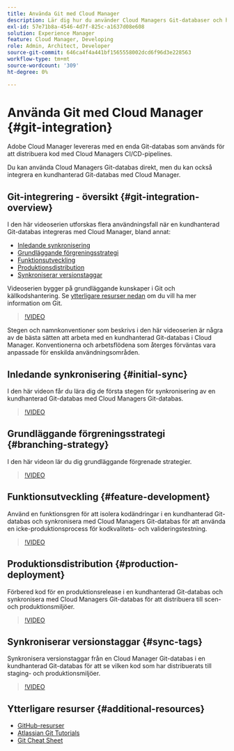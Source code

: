 ```yaml
---
title: Använda Git med Cloud Manager
description: Lär dig hur du använder Cloud Managers Git-databaser och hur du integrerar din egen kundhanterade Git-databas med Cloud Manager.
exl-id: 57e71b8a-4546-4d7f-825c-a1637d08e608
solution: Experience Manager
feature: Cloud Manager, Developing
role: Admin, Architect, Developer
source-git-commit: 646ca4f4a441bf1565558002dcd6f96d3e228563
workflow-type: tm+mt
source-wordcount: '309'
ht-degree: 0%

---
```


# Använda Git med Cloud Manager {#git-integration}

Adobe Cloud Manager levereras med en enda Git-databas som används för att distribuera kod med Cloud Managers CI/CD-pipelines.

Du kan använda Cloud Managers Git-databas direkt, men du kan också integrera en kundhanterad Git-databas med Cloud Manager.

## Git-integrering - översikt {#git-integration-overview}

I den här videoserien utforskas flera användningsfall när en kundhanterad Git-databas integreras med Cloud Manager, bland annat:

* [Inledande synkronisering](#initial-sync)
* [Grundläggande förgreningsstrategi](#branching-strategy)
* [Funktionsutveckling](#feature-development)
* [Produktionsdistribution](#production-deployment)
* [Synkroniserar versionstaggar](#sync-tags)

Videoserien bygger på grundläggande kunskaper i Git och källkodshantering. Se [ytterligare resurser nedan](#additional-resources) om du vill ha mer information om Git.

>[!VIDEO](https://video.tv.adobe.com/v/28710/)

Stegen och namnkonventioner som beskrivs i den här videoserien är några av de bästa sätten att arbeta med en kundhanterad Git-databas i Cloud Manager. Konventionerna och arbetsflödena som återges förväntas vara anpassade för enskilda användningsområden.

## Inledande synkronisering {#initial-sync}

I den här videon får du lära dig de första stegen för synkronisering av en kundhanterad Git-databas med Cloud Managers Git-databas.

>[!VIDEO](https://video.tv.adobe.com/v/28711/?quality=12)

## Grundläggande förgreningsstrategi {#branching-strategy}

I den här videon lär du dig grundläggande förgrenade strategier.

>[!VIDEO](https://video.tv.adobe.com/v/28712/?quality=12)

## Funktionsutveckling {#feature-development}

Använd en funktionsgren för att isolera kodändringar i en kundhanterad Git-databas och synkronisera med Cloud Managers Git-databas för att använda en icke-produktionsprocess för kodkvalitets- och valideringstestning.

>[!VIDEO](https://video.tv.adobe.com/v/28723/?quality=12)

## Produktionsdistribution {#production-deployment}

Förbered kod för en produktionsrelease i en kundhanterad Git-databas och synkronisera med Cloud Managers Git-databas för att distribuera till scen- och produktionsmiljöer.

>[!VIDEO](https://video.tv.adobe.com/v/28724/?quality=12)

## Synkroniserar versionstaggar {#sync-tags}

Synkronisera versionstaggar från en Cloud Manager Git-databas i en kundhanterad Git-databas för att se vilken kod som har distribuerats till staging- och produktionsmiljöer.

>[!VIDEO](https://video.tv.adobe.com/v/28725/?quality=12)

## Ytterligare resurser {#additional-resources}

* [GitHub-resurser](https://try.github.io)
* [Atlassian Git Tutorials](https://www.atlassian.com/git/tutorials/what-is-version-control)
* [Git Cheat Sheet](https://education.github.com/git-cheat-sheet-education.pdf)

